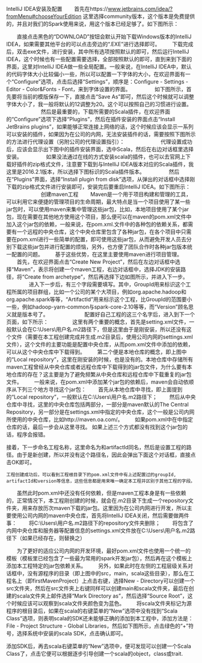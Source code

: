 IntelliJ IDEA安装及配置
　　首先在https://www.jetbrains.com/idea/?fromMenu#chooseYourEdition 这里选择community版本，这个版本是免费提供的，并且对我们的Spark使用来说，用这个版本已经足够了。如下图所示：

　　直接点击黑色的“DOWNLOAD”按钮会默认开始下载Windows版本的IntelliJ IDEA，如果需要其他平台的可以点击旁边的“.EXE”进行选择即可。
　　下载完成后，双击exe文件，进行安装，其中所有选项按照默认的即可，然后运行IntelliJ IDEA，这个时候也有一些配置需要选择，全部按照默认的即可，直到来到下面的界面，这里对IntelliJ IDEA做一些全局配置。一般来说，在IntelliJ IDEA中，默认的代码字体大小比较偏小一些，所以可以配置一下字体的大小，在欢迎界面有一个“Configure”选项，点击后选择“Settings”，顺序是：Configure - Settings - Editor - Color&Fonts - Font，来到字体设置的界面。
　　
　　如下图所示，首先要将当前的模版保存一下，直接点击“Save As”即可，然后这个时候就可以调整字体大小了，我一般将默认的12调整为20。这个可以按照自己的习惯进行设置。
　　
　　
　　然后是最重要的，下载所需要的Scala插件，在欢迎界面的“Configure”选项下选择“Plugins”，然后在插件安装的界面点击“Install JetBrains plugins”，如果能够正常连接上网络的话，这个时候应该会显示一系列可以安装的插件，如果因为在公司的内网，无法安装插件的话，需要按照下图所示的方法进行代理设置（另附公司的代理设置指引）：
　　
　　
　　代理设置成功后，应该会显示出下图中的插件安装界面，选中Scala，然后在右边对话框里选择安装。
　　
　　如果没法通过在线的方式安装scala的插件，也可以去官网上下载好插件的zip格式文件，注意要下载到与IntelliJ IDEA版本对应的Scala插件，我这里是2016.2.1版本，所以选择下图标识的Scala插件版本。
　　
　　然后在“Plugins”界面，选择“Install plugin from disk”选项，从弹出的对话框中选择刚下载的zip格式文件进行安装即可，安装完后要重启IntelliJ IDEA。如下图所示：
　　
　　
　　创建maven工程
　　Maven是一个用于项目构建和管理的工具，可以利用它来便捷的管理项目的生命周期，最大特点是当一个项目使用了某一些jar包时，可以使用maven来集中管理这些jar包，比如，本地项目使用了某个jar包，现在需要在其他地方使用这个项目，那么便可以在maven的pom.xml文件中加入这个jar包的依赖，一般来说，在pom.xml.文件中的各种包的依赖关系，都需要有一个远程的中央仓库，这个中央仓库里包含了各种jar包，在各个项目中只需要在pom.xml进行一些简单的配置，即可使用这些jar包，从而避免开发人员去分别下载这些jar包并进行配置的烦恼，另外，也方便了团队合作时各种jar包版本统一配置的问题。
　　基于这些优势，在这里主要使用maven进行项目管理。
　　首先，在欢迎界面点击“Create New Project”，然后在左边对话框中选择“Maven”，表示将创建一个maven工程，右边对话框中，选择JDK的安装路径，将“Create from archetype”，然后再选择下边如图所示，并进入下一步。
　　
　　进入下一步后，有三个字段需要填写。其中，GroupId用来标识这个工程所属的项目群组，比如一个公司的某个大项目，例如org.apache.hadoop和org.apache.spark等等，“ArtifactId”用来标示这个工程，比GroupId的范围要小一些，例如hadoop-yarn-common与spark-core-2.10等等，而“Version”顾名思义就是版本号了。
　　
　　
　　配置好自己工程的这三个名字后，进入到下一个页面，如下所示：
　　
　　这里有两个重要的概念，首先是setting.xml文件，一般默认会在C:\Users\用户名\.m2路径下，但是这里由于是刚安装，所以还没有这个文件（需要在本工程创建完成并生成.m2目录后，使用公司内网的settings.xml文件），这个文件的主要功能是配置中央仓库，从而pom.xml文件中添加的依赖，可以从这个中央仓库中下载得到。
　　第二个便是本地仓库的概念，即上图中的“Local repository”，这里在刚安装的时候，也是没有的。本地仓库中存储所有maven工程曾经从中央仓库或者远程仓库中下载得到的jar包文件，为什么要有本地仓库的存在？这主要是为了避免频繁从中央仓库和远程仓库中下载重复的jar包文件。
　　一般来说，在pom.xml中添加某个jar包的依赖后，maven会自动依顺序从下列三个地方寻找这个jar包：
　　首先从本地仓库中寻找，即上面提到的“Local repository”，一般默认在C:\Users\用户名\.m2路径下；
　　然后从中央仓库中寻找，这里的中央仓库包括两部分，一部分是maven默认的The Central Repository，另一部分是在settings.xml中指定的中央仓库，这个一般是公司内网所使用的中央仓库，比如http://maven.oa.com/。
　　如果pom.xml中在<repository></repository>中指定仓库的话，最后一步会从这里寻找。
如果上述三个方式都没有找到这个jar包的话，程序会报错。
  
接着，下一步命名工程名称，这里命名为和artifactId同名，然后是设置工程的路径。由于是新创建，所以并没有这个路径名，因此会弹出下面这个对话框，直接点击OK即可。


    工程创建成功后，可以看到工程根目录下的pom.xml文件中有上述配置过的groupId, artifactId和version等信息，这些信息都是用来唯一确定本工程并区别于其他工程的字段。
　　虽然此时pom.xml中还没有任何依赖，但是maven工程本身是有一些依赖的，正常情况下，本工程刚创建的时候，就会在.m2目录下生成一个repository文件夹，用来存放历次maven下载的jar包。这里因为在公司内网进行开发，所以主要使用公司内网的maven中央仓库，首先将IntelliJ IDEA关闭，然后需要做两件事：
　　将C:\Users\用户名\.m2路径下的repository文件夹删除；
　　将包含了内网中央仓库和服务器等配置信息的settings.xml文件放在C:\Users\用户名\.m2路径下（如果已经存在，则替换之）

　　为了更好的适应公司内网的开发环境，最好pom.xml文件也使用一个统一的模板（模板里已经包含了一些最为常用的spark开发jar包），然后再在这个模板上添加本工程特定的jar包依赖关系。
　　另外，如果此时在左侧的工程层级关系对话框中，没有源程序的目录（即上图中的src，main，scala这些目录），那么在工程名上（即firstMavenProject）上点击右键，选择New - Directory可以创建一个src文件夹，然后在src文件夹上右键同样可以创建main和scala文件夹，最后在创建的scala文件夹上邮件选择“Mark Directory as”，然后选择“Source Root”，这个时候应该可以观察到scala文件夹颜色变为蓝色。
　　将scala文件夹标记为源程序的根目录后，如果在scala的右键菜单的“New”选项中没有找到“Scala Class”选项，则表明scala的SDK还未能够正确的添加到本工程中，添加方法是：File - Project Structure - Global Libraries，然后如下图所示，点击绿色的“+”符号，选择系统中安装的scala SDK，点击确认即可。
　　

添加SDK后，再去scala右键菜单的“New”选项中，便可发现可以创建一个Scala Class了，点击它便可以根据逐步引导创建一个scala的object，class或trait.